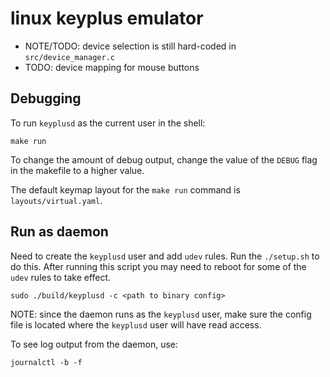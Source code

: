# linux keyplus emulator

* NOTE/TODO: device selection is still hard-coded in `src/device_manager.c`
* TODO: device mapping for mouse buttons

## Debugging

To run `keyplusd` as the current user in the shell:

```
make run
```

To change the amount of debug output, change the value of the `DEBUG` flag in
the makefile to a higher value.

The default keymap layout for the `make run` command is `layouts/virtual.yaml`.

## Run as daemon

Need to create the `keyplusd` user and add `udev` rules. Run the `./setup.sh`
to do this.  After running this script you may need to reboot for some of the
`udev` rules to take effect.

```
sudo ./build/keyplusd -c <path to binary config>
```

NOTE: since the daemon runs as the `keyplusd` user, make sure the config file
is located where the `keyplusd` user will have read access.

To see log output from the daemon, use:

```
journalctl -b -f
```
